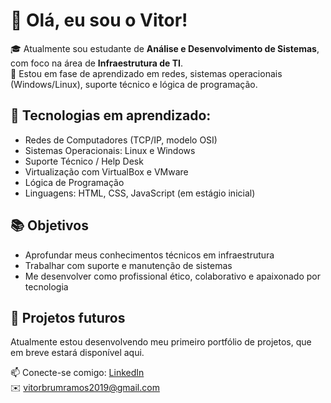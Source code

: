 # 👋 Olá, eu sou o Vitor!

🎓 Atualmente sou estudante de **Análise e Desenvolvimento de Sistemas**, com foco na área de **Infraestrutura de TI**.  
📌 Estou em fase de aprendizado em redes, sistemas operacionais (Windows/Linux), suporte técnico e lógica de programação.

## 🚀 Tecnologias em aprendizado:
- Redes de Computadores (TCP/IP, modelo OSI)
- Sistemas Operacionais: Linux e Windows
- Suporte Técnico / Help Desk
- Virtualização com VirtualBox e VMware
- Lógica de Programação
- Linguagens: HTML, CSS, JavaScript (em estágio inicial)

## 📚 Objetivos
- Aprofundar meus conhecimentos técnicos em infraestrutura
- Trabalhar com suporte e manutenção de sistemas
- Me desenvolver como profissional ético, colaborativo e apaixonado por tecnologia

## 💼 Projetos futuros
Atualmente estou desenvolvendo meu primeiro portfólio de projetos, que em breve estará disponível aqui.

📫 Conecte-se comigo:
[LinkedIn](https://www.linkedin.com/in/vitor-brum-ramos-661586373/?trk=opento_sprofile_details)  
✉️ vitorbrumramos2019@gmail.com
